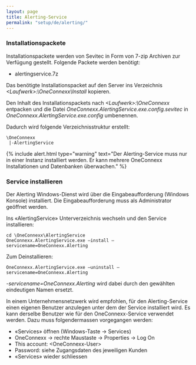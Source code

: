 ```yaml
---
layout: page
title: Alerting-Service
permalink: "setup/de/alerting/"
---
```


### Installationspackete
Installationspackete werden von Sevitec in Form von 7-zip Archiven zur Verfügung gestellt. Folgende Packete werden benötigt:

* alertingservice.7z

Das benötigte Installationspacket auf den Server ins Verzeichnis *&lt;Laufwerk&gt;:\OneConnexx\Install* kopieren.

Den Inhalt des Installationspackets nach *&lt;Laufwerk&gt;:\OneConnexx* entpacken und die Datei *OneConnexx.AlertingService.exe.config.sevitec* in *OneConnexx.AlertingService.exe.config* umbenennen.

Dadurch wird folgende Verzeichnisstruktur erstellt:

```
\OneConnexx
 |-AlertingService
```

{% include alert.html type="warning" text="Der Alerting-Service muss nur in einer Instanz installiert werden. Er kann mehrere OneConnexx Installationen und Datenbanken überwachen." %}

### Service installieren
Der Alerting Windows-Dienst wird über die Eingabeaufforderung (Windows Konsole) installiert. Die Eingabeaufforderung muss als
Administrator geöffnet werden.

Ins «AlertingService» Unterverzeichnis wechseln und den Service installieren:

```
cd \OneConnexx\AlertingService
OneConnexx.AlertingService.exe –install –servicename=OneConnexx.Alerting
```

Zum Deinstallieren:

```
OneConnexx.AlertingService.exe –uninstall –servicename=OneConnexx.Alerting
```

_-servicename=OneConnexx.Alerting_ wird dabei durch den gewählten eindeutigen Namen ersetzt.

In einem Unternehmensnetzwerk wird empfohlen, für den Alerting-Service einen eigenen Benutzer anzulegen unter dem der
Service installiert wird. Es kann derselbe Benutzer wie für den OneConnexx-Service verwendet werden. Dazu muss folgendermassen
vorgegangen werden:

* «Services» öffnen (Windows-Taste -> Services)
* OneConnexx -> rechte Maustaste -> Properties -> Log On
* This account: &lt;OneConnexx-User&gt;
* Password: siehe Zugangsdaten des jeweiligen Kunden
* «Services» wieder schliessen
